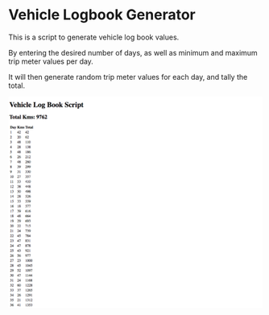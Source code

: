 # Vehicle Logbook Generator

This is a script to generate vehicle log book values.

By entering the desired number of days, as well as minimum and maximum trip meter values per day.

It will then generate random trip meter values for each day, and tally the total.

![Vehicle Logbook Generator](./docs/screenshot.png "Vehicle Logbook Generator")
